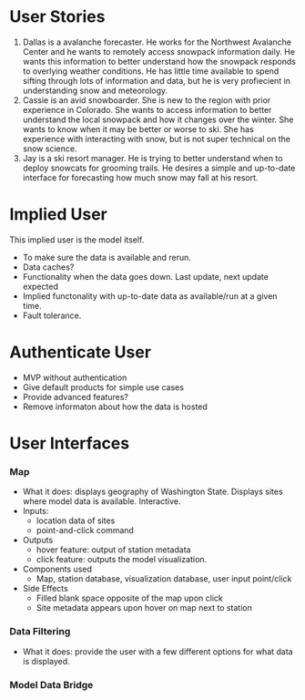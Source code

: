 # User Stories
1. Dallas is a avalanche forecaster. He works for the Northwest Avalanche Center and he wants to remotely access snowpack information daily. He wants this information to better understand how the snowpack responds to overlying weather conditions. He has little time available to spend sifting through lots of information and data, but he is very profiecient in understanding snow and meteorology.
2. Cassie is an avid snowboarder. She is new to the region with prior experience in Colorado. She wants to access information to better understand the local snowpack and how it changes over the winter. She wants to know when it may be better or worse to ski. She has experience with interacting with snow, but is not super technical on the snow science.
3. Jay is a ski resort manager. He is trying to better understand when to deploy snowcats for grooming trails. He desires a simple and up-to-date interface for forecasting how much snow may fall at his resort. 

# Implied User
This implied user is the model itself.
- To make sure the data is available and rerun.
- Data caches?
- Functionality when the data goes down. Last update, next update expected
- Implied functonality with up-to-date data as available/run at a given time. 
- Fault tolerance. 
 
# Authenticate User
- MVP without authentication
- Give default products for simple use cases
- Provide advanced features? 
- Remove informaton about how the data is hosted 

# User Interfaces
### Map
- What it does: displays geography of Washington State. Displays sites where model data is available. Interactive.
- Inputs:
	- location data of sites
	- point-and-click command
- Outputs
	- hover feature: output of station metadata
	- click feature: outputs the model visualization.
- Components used
	- Map, station database, visualization database, user input point/click
- Side Effects
	- Filled blank space opposite of the map upon click
	- Site metadata appears upon hover on map next to station
### Data Filtering
- What it does: provide the user with a few different options for what data is displayed. 
### Model Data Bridge

